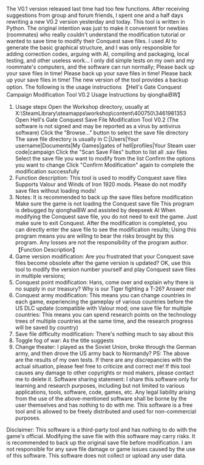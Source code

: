 The V0.1 version released last time had too few functions. After receiving suggestions from group and forum friends, I spent one and a half days rewriting a new V0.2 version yesterday and today.
This tool is written in Python. The original intention was just to make it convenient for newbies (roommates) who really couldn't understand the modification tutorial or wanted to save time to modify their Conquest save files. I used AI to generate the basic graphical structure, and I was only responsible for adding correction codes, arguing with AI, compiling and packaging, local testing, and other useless work... I only did simple tests on my own and my roommate's computers, and the software can run normally;
Please back up your save files in time! Please back up your save files in time! Please back up your save files in time! The new version of the tool provides a backup option.
The following is the usage instructions
【Hell's Gate Conquest Campaign Modification Tool V0.2 Usage Instructions by qionghaiBW】
1. Usage steps
Open the Workshop directory, usually at X:\SteamLibrary\steamapps\workshop\content\400750\3461981353
Open Hell's Gate Conquest Save File Modification Tool V0.2 (The software is not signed and may be reported as a virus by antivirus software)
Click the "Browse..." button to select the save file directory
The save file directory is usually in
C:|Users|Your username|Documents|My Games|gates of hell|profiles|Your Steam user code|campaign
Click the "Scan Save Files" button to list all .sav files
Select the save file you want to modify from the list
Confirm the options you want to change
Click "Confirm Modification" again to complete the modification successfully
2. Function description:
This tool is used to modify Conquest save files
Supports Valour and Winds of Iron 1920 mods. Please do not modify save files without loading mods!
3. Notes:
It is recommended to back up the save files before modification
Make sure the game is not loading the Conquest save file
This program is debugged by qionghaiBW and assisted by deepseek AI
When modifying the Conquest save file, you do not need to exit the game. Just make sure to exit Conquest. After the modification is completed, you can directly enter the save file to see the modification results;
Using this program means you are willing to bear the risks brought by this program. Any losses are not the responsibility of the program author.
【Function Description】
1. Game version modification: Are you frustrated that your Conquest save files become obsolete after the game version is updated? OK, use this tool to modify the version number yourself and play Conquest save files in multiple versions;
2. Conquest point modification: Hans, come over and explain why there is no supply in our treasury? Why is our Tiger fighting a T-26? Answer me!
3. Conquest army modification: This means you can change countries in each game, experiencing the gameplay of various countries before the US DLC update (compatible with Valour mod; one save file for multiple countries: This means you can spend research points on the technology trees of multiple countries at the same time, and the research progress will be saved by country)
4. Save file difficulty modification: There's nothing much to say about this
5. Toggle fog of war: As the title suggests
6. Change theater: I played as the Soviet Union, broke through the German army, and then drove the US army back to Normandy?
PS: The above are the results of my own tests. If there are any discrepancies with the actual situation, please feel free to criticize and correct me! If this tool causes any damage to other copyrights or mod makers, please contact me to delete it.
Software sharing statement: I share this software only for learning and research purposes, including but not limited to various applications, tools, software, code, games, etc. Any legal liability arising from the use of the above-mentioned software shall be borne by the user themselves and has nothing to do with me. This software is a free tool and is allowed to be freely distributed and used for non-commercial purposes.

Disclaimer: This software is a third-party tool and has nothing to do with the game's official. Modifying the save file with this software may carry risks. It is recommended to back up the original save file before modification. I am not responsible for any save file damage or game issues caused by the use of this software. This software does not collect or upload any user data.
